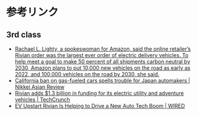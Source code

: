 # 参考リンク
## 3rd class
- [Rachael L\. Lighty, a spokeswoman for Amazon, said the online retailer’s Rivian order was the largest ever order of electric delivery vehicles\. To help meet a goal to make 50 percent of all shipments carbon neutral by 2030, Amazon plans to put 10,000 new vehicles on the road as early as 2022, and 100,000 vehicles on the road by 2030, she said\.](https://www.nytimes.com/2020/06/25/climate/zero-emissions-trucks-california.html)
-  [California ban on gas\-fueled cars spells trouble for Japan automakers | Nikkei Asian Review](https://asia.nikkei.com/Business/Automobiles/California-ban-on-gas-fueled-cars-spells-trouble-for-Japan-automakers) 
- [Rivian adds $1\.3 billion in funding for its electric utility and adventure vehicles \| TechCrunch](https://techcrunch.com/2019/12/23/rivian-adds-1-3-billion-in-funding-for-its-electric-utility-and-adventure-vehicles/)
- [EV Upstart Rivian Is Helping to Drive a New Auto Tech Boom \| WIRED](https://www.wired.com/story/future-of-transportation-rivian-auto-tech-boom/)
